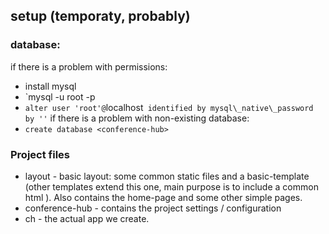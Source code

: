## setup (temporaty, probably)
### database:
if there is a problem with permissions:
 - install mysql
 - `mysql -u root -p
 - `alter user 'root'@`localhost` identified by mysql\_native\_password by ''`
if there is a problem with non-existing database:
 - `create database <conference-hub>`

### Project files
 - layout - basic layout: some common static files and a basic-template (other templates extend this one, main purpose is to include a common html <head> ). Also contains the home-page and some other simple pages.
 - conference-hub - contains the project settings / configuration
 - ch - the actual app we create.
